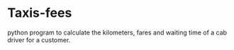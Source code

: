 # Taxis-fees
python program to calculate the kilometers, fares and waiting time of a cab driver for a customer. 

